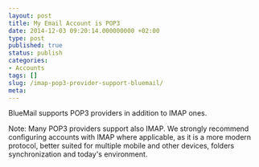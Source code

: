 ```yaml
---
layout: post
title: My Email Account is POP3
date: 2014-12-03 09:20:14.000000000 +02:00
type: post
published: true
status: publish
categories:
- Accounts
tags: []
slug: /imap-pop3-provider-support-bluemail/
meta:
---
```


BlueMail supports POP3 providers in addition to IMAP ones.

Note: Many POP3 providers support also IMAP. We strongly recommend configuring accounts with IMAP where applicable, as it is a more modern protocol, better suited for multiple mobile and other devices, folders synchronization and today's environment.
